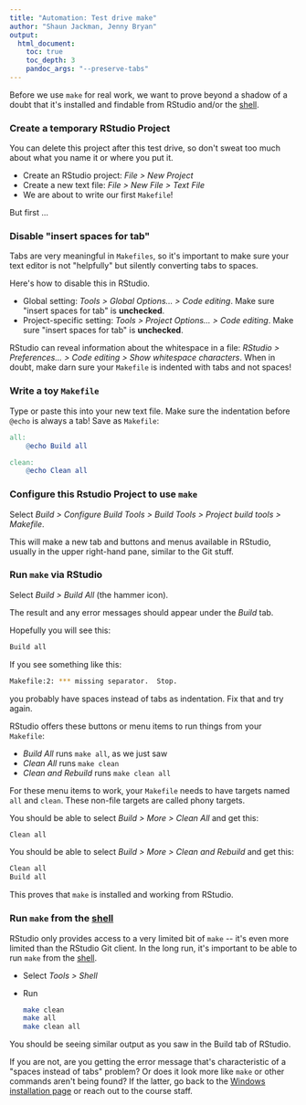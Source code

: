 ```yaml
---
title: "Automation: Test drive make"
author: "Shaun Jackman, Jenny Bryan"
output:
  html_document:
    toc: true
    toc_depth: 3
    pandoc_args: "--preserve-tabs"
---
```


Before we use `make` for real work, we want to prove beyond a shadow of a doubt that it's installed and findable from RStudio and/or the [shell](git09_shell.html).

### Create a temporary RStudio Project

You can delete this project after this test drive, so don't sweat too much about what you name it or where you put it.

  * Create an RStudio project: *File > New Project*
  * Create a new text file: *File > New File > Text File*
  * We are about to write our first `Makefile`!
  
But first ...

### Disable "insert spaces for tab"

Tabs are very meaningful in `Makefiles`, so it's important to make sure your text editor is not "helpfully" but silently converting tabs to spaces.

Here's how to disable this in RStudio.

  * Global setting: *Tools > Global Options... > Code editing*. Make sure "insert spaces for tab" is __unchecked__.
  * Project-specific setting: *Tools > Project Options... > Code editing*. Make sure "insert spaces for tab" is __unchecked__.
  
RStudio can reveal information about the whitespace in a file: *RStudio > Preferences... > Code editing > Show whitespace characters*. When in doubt, make darn sure your `Makefile` is indented with tabs and not spaces!
  
### Write a toy `Makefile`

Type or paste this into your new text file. Make sure the indentation before `@echo` is always a tab! Save as `Makefile`:
  
```makefile
all:
	@echo Build all

clean:
	@echo Clean all
```

### Configure this Rstudio Project to use `make`

Select *Build > Configure Build Tools > Build Tools > Project build tools > Makefile*.

This will make a new tab and buttons and menus available in RStudio, usually in the upper right-hand pane, similar to the Git stuff.

### Run `make` via RStudio

Select *Build > Build All* (the hammer icon).

The result and any error messages should appear under the *Build* tab.

Hopefully you will see this:

```sh
Build all
```

If you see something like this:

```sh
Makefile:2: *** missing separator.  Stop.
```
you probably have spaces instead of tabs as indentation. Fix that and try again.

RStudio offers these buttons or menu items to run things from your `Makefile`:

  * *Build All* runs `make all`, as we just saw
  * *Clean All* runs `make clean`
  * *Clean and Rebuild* runs `make clean all`

For these menu items to work, your `Makefile` needs to have targets named `all` and `clean`. These non-file targets are called phony targets.

You should be able to select *Build > More > Clean All* and get this:

```sh
Clean all
```

You should be able to select *Build > More > Clean and Rebuild* and get this:

```sh
Clean all
Build all
```

This proves that `make` is installed and working from RStudio.

### Run `make` from the [shell](git09_shell.html)

RStudio only provides access to a very limited bit of `make` -- it's even more limited than the RStudio Git client. In the long run, it's important to be able to run `make` from the [shell](git09_shell.html).

  * Select *Tools > Shell*
  * Run

	```sh
	make clean
	make all
	make clean all
	```

You should be seeing similar output as you saw in the Build tab of RStudio.

If you are not, are you getting the error message that's characteristic of a "spaces instead of tabs" problem? Or does it look more like `make` or other commands aren't being found? If the latter, go back to the [Windows installation page](automation02_windows.html) or reach out to the course staff.
